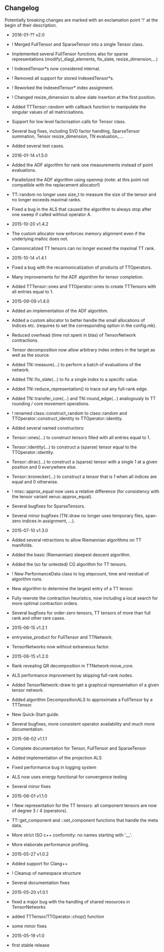 ## Changelog

Potentially breaking changes are marked with an exclamation point '!' at the begin of their description.

* 2016-01-?? v2.0
 * ! Merged FullTensor and SparseTensor into a single Tensor class.
 * Implemented several FullTensor functions also for sparse representations (modify(\_diag)_elements, fix\_slate, resize\_dimension,...)
 * ! IndexedTensor*s now considered internal.
 * ! Removed all support for stored IndexedTensor*s.
 * ! Reworked the IndexedTensor* index assignment.
 * ! Changed resize_dimension to allow slate insertion at the first position.
 * Added TTTensor::random with callback function to manipulate the singular values of all matricisations.
 * Support for low level factorisation calls for Tensor class.
 * Several bug fixes, including SVD factor handling, SparseTensor summation, Tensor resize_dimension, TN evaluation,....
 * Added several test cases.

* 2016-01-14 v1.5.0
 * Added the ADF algorithm for rank one measurements instead of point evaluations.
 * Parallelized the ADF algorithm using openmp (note: at this point not compatible with the replacement allocator!)
 * TT::random no longer uses size_t to measure the size of the tensor and no longer exceeds maximal ranks.
 * Fixed a bug in the ALS that caused the algorithm to always stop after one sweep if called without operator A.

* 2015-10-20 v1.4.2
 * The custom allocator now enforces memory alignment even if the underlying malloc does not.
 * Cannonicalized TT tensors can no longer exceed the maximal TT rank.

* 2015-10-14 v1.4.1
 * Fixed a bug with the recannonicalization of products of TTOperators.
 * Many improvements for the ADF algorithm for tensor completion.
 * Added TTTensor::ones and TTOperator::ones to create TTTensors with all entries equal to 1.

* 2015-09-09 v1.4.0
 * Added an implementation of the ADF algorithm.
 * Added a custom allocator to better handle the small allocations of Indices etc. (requires to set the corresponding option in the config.mk).
 * Reduced overhead (time not spent in blas) of TensorNetwork contractions.
 * Tensor decomposition now allow arbitrary index orders in the target as well as the source.
 * Added TN::measure(...) to perform a batch of evaluations of the network.
 * Added TN::fix_slate(...) to fix a single index to a specific value.
 * Added TN::reduce_representation() to trace out any full-rank edge.
 * Added TN::transfer_core(...) and TN::round_edge(...) analogously to TT rounding / core movement operations.
 * ! renamed class::construct_random to class::random and TTOperator::construct_identity to TTOperator::identity.
 * Added several named constructors:
  * Tensor::ones(...) to construct tensors filled with all entries equal to 1.
  * Tensor::identity(...) to construct a (sparse) tensor equal to the TTOperator::identity.
  * Tensor::dirac(...) to construct a (sparse) tensor with a single 1 at a given position and 0 everywhere else.
  * Tensor::kronecker(...) to construct a tensor that is 1 when all indices are equal and 0 otherwise.
 * ! misc::approx_equal now uses a relative difference (for consistency with the tensor variant xerus::approx_equal).
 * Several bugfixes for SparseTensors.
 * Several minor bugfixes (TN::draw no longer uses temporary files, span-zero indices in assignment, ...).

* 2015-07-10 v1.3.0
 * Added several retractions to allow Riemannian algorithms on TT manifolds.
 * Added the basic (Riemannian) steepest descent algorithm.
 * Added the (so far untested) CG algorithm for TT tensors.
 * ! New PerformanceData class to log stepcount, time and residual of algorithm runs.
 * New algorithm to determine the largest entry of a TT tensor.
 * Fully rewrote the contraction heuristics, now including a local search for more optimal contraction orders.
 * Several bugfixes for order-zero tensors, TT tensors of more than full rank and other rare cases.

* 2015-06-15 v1.2.1
 * entrywise_product for FullTensor and TTNetwork.
 * TensorNetworks now without extraneous factor.

* 2015-06-15 v1.2.0
 * Rank revealing QR decomposition in TTNetwork:move_core. 
 * ALS performance improvement by skipping full-rank nodes.
 * Added TensorNetwork::draw to get a graphical representation of a given tensor network.
 * Added algorithm DecompositionALS to approximate a FullTensor by a TTTensor.
 * New Quick-Start guide.
 * Several bugfixes, more consistent operator availability and much more documentation.

* 2015-06-02 v1.1.1
 * Complete documentation for Tensor, FullTensor and SparseTensor
 * Added implementation of the projection ALS
 * Fixed performance bug in logging system
 * ALS now uses energy functional for convergence testing
 * Several minor fixes

* 2015-06-01 v1.1.0
 * ! New representation for the TT tensors: all component tensors are now of degree 3 / 4 (operators).
 * TT::get_component and ::set_component functions that handle the meta data.
 * More strict ISO c++ conformity: no names starting with '__'.
 * More elaborate performance profiling.

* 2015-05-27 v1.0.2
 * Added support for Clang++
 * ! Cleanup of namespace structure
 * Several documentation fixes

* 2015-05-20 v1.0.1
 * fixed a major bug with the handling of shared resources in TensorNetworks
 * added TTTensor/TTOperator::chop() function
 * some minor fixes

* 2015-05-19 v1.0
 * first stable release
